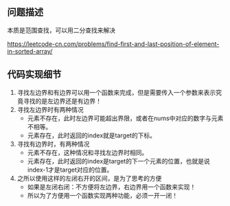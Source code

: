 
## 问题描述
本质是范围查找，可以用二分查找来解决

https://leetcode-cn.com/problems/find-first-and-last-position-of-element-in-sorted-array/
## 代码实现细节
1. 寻找左边界和有边界可以用一个函数来完成，但是需要传入一个参数来表示究竟寻找的是左边界还是有边界！
2. 寻找左边界时有两种情况
	- 元素不存在，此时左边界可能超出界限，或者在nums中对应的数字与元素不相等。
	- 元素存在，此时返回的index就是target的下标。
3. 寻找有边界时，有两种情况
	- 元素不存在，这种情况和寻找左边界时相同。
	- 元素存在，此时返回的index是target的下一个元素的位置，也就是说index-1才是target对应的位置。
4. 之所以使用这样的左闭右开的区间，是为了思考的方便
	- 如果是左闭右闭：不方便将左边界，右边界用一个函数来实现！
	- 所以为了方便用一个函数实现两种功能，必须一开一闭！

